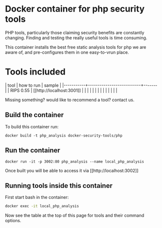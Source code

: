 # Docker container for php security tools

PHP tools, particularly those claiming security benefits are constantly changing. Finding and testing the really useful tools is time consuming. 

This container installs the best free static analysis tools for php we are aware of, and pre-configures them in one easy-to-vrun place.

# Tools included

| tool      | how to run                | sample |
|-----------+---------------------------+-------|
| RIPS 0.55 | [[http://localhost:3001]] |       |
|           |                           |       |
|           |                           |       |
|           |                           |       |

Missing something? would like to recommend a tool? contact us.

## Build the container

To build this container run:

```
docker build -t php_analysis docker-security-tools/php
```

## Run the container

```
docker run -it -p 3002:80 php_analysis --name local_php_analysis
```

Once built you will be able to access it via [[http://localhost:3002]]

## Running tools inside this container

First start bash in the container:

```bash
docker exec -it local_php_analysis
```

Now see the table at the top of this page for tools and their command options.
